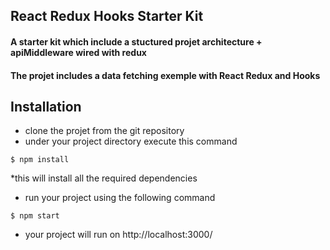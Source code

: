 ## React Redux Hooks Starter Kit

#### A starter kit which include a stuctured projet architecture + apiMiddleware wired with redux 
#### The projet includes a data fetching exemple with React Redux and Hooks

## Installation

* clone the projet from the git repository 
* under your project directory execute this command 

```
$ npm install 
```
*this will install all the required dependencies 

* run your project using the following command 

```
$ npm start
```
 
 * your project will run on http://localhost:3000/